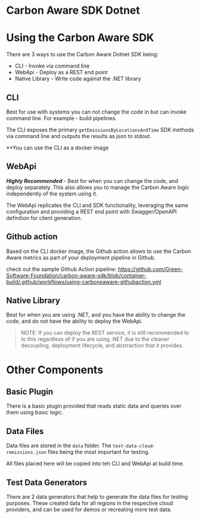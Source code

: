 # Carbon Aware SDK Dotnet

# Using the Carbon Aware SDK
There are 3 ways to use the Carbon Aware Dotnet SDK being:
* CLI - Invoke via command line
* WebApi - Deploy as a REST end point
* Native Library - Write code against the .NET library

## CLI
Best for use with systems you can not change the code in but can invoke command line.  For example - build pipelines.

The CLI exposes the primary `getEmissionsByLocationsAndTime` SDK methods via command line and outputs the results as json to stdout.  

**You can use the CLI as a docker image 

## WebApi
***Highly Recommended*** - Best for when you can change the code, and deploy separately.  This also allows you to manage the Carbon Aware logic independently of the system using it.

The WebApi replicates the CLI and SDK functionality, leveraging the same configuration and providing a REST end point with Swagger/OpenAPI definition for client generation.


## Github action
Based on the CLI docker image, the Github action allows to use the Carbon Aware metrics as part of your deployment pipeline in Github.

check out the sample Github Action pipeline: https://github.com/Green-Software-Foundation/carbon-aware-sdk/blob/container-build/.github/workflows/using-carboneaware-githubaction.yml

## Native Library
Best for when you are using .NET, and you have the ability to change the code, and do not have the ability to deploy the WebApi.  

> NOTE: If you can deploy the REST service, it is still recommended to to this regardless of if you are using .NET due to the cleaner decoupling, deployment lifecycle, and abstraction that it provides.

# Other Components

## Basic Plugin
There is a basic plugin provided that reads static data and queries over them using _basic_ logic.  

## Data Files
Data files are stored in the `data` folder.  The `test-data-cloud-remissions.json` files being the most important for testing.

All files placed here will be copied into teh CLI and WebApi at build time.
## Test Data Generators
There are 2 data generators that help to generate the data files for testing purposes. These created data for all regions in the respective cloud providers, and can be used for demos or recreating more test data.
